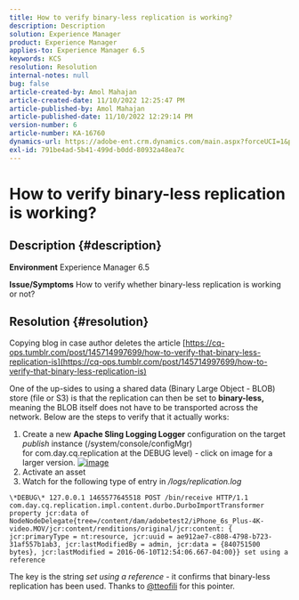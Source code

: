 ```yaml
---
title: How to verify binary-less replication is working?
description: Description
solution: Experience Manager
product: Experience Manager
applies-to: Experience Manager 6.5
keywords: KCS
resolution: Resolution
internal-notes: null
bug: false
article-created-by: Amol Mahajan
article-created-date: 11/10/2022 12:25:47 PM
article-published-by: Amol Mahajan
article-published-date: 11/10/2022 12:29:14 PM
version-number: 6
article-number: KA-16760
dynamics-url: https://adobe-ent.crm.dynamics.com/main.aspx?forceUCI=1&pagetype=entityrecord&etn=knowledgearticle&id=2ab840c8-f260-ed11-9561-6045bd006268
exl-id: 791be4ad-5b41-499d-b0dd-80932a48ea7c
---
```

# How to verify binary-less replication is working?

## Description {#description}

<b>Environment</b>
Experience Manager 6.5


<b>Issue/Symptoms</b>
How to verify whether binary-less replication is working or not?


## Resolution {#resolution}


Copying blog in case author deletes the article [https://cq-ops.tumblr.com/post/145714997699/how-to-verify-that-binary-less-replication-is](https://cq-ops.tumblr.com/post/145714997699/how-to-verify-that-binary-less-replication-is)

One of the up-sides to using a shared data (Binary Large Object - BLOB) store (file or S3) is that the replication can then be set to <b>binary-less,</b> meaning the BLOB itself does not have to be transported across the network. Below are the steps to verify that it actually works:



1. Create a new <b>Apache Sling Logging Logger</b> configuration on the target *publish* instance (/system/console/configMgr) for com.day.cq.replication at the DEBUG level) - click on image for a larger version. [![image](https://64.media.tumblr.com/7399cc8fc96a1bb17456e9aff2af2999/tumblr_inline_p9j3kgHl8K1r414c2_500.png)](https://href.li/?http://jayan.kandathil.ca/CQ-OPS/aem62/LoggingLogger-Replication.png)
2. Activate an asset
3. Watch for the following type of entry in */logs/replication.log*

```
\*DEBUG\* 127.0.0.1 1465577645518 POST /bin/receive HTTP/1.1 com.day.cq.replication.impl.content.durbo.DurboImportTransformer property jcr:data of NodeNodeDelegate{tree=/content/dam/adobetest2/iPhone_6s_Plus-4K-video.MOV/jcr:content/renditions/original/jcr:content: { jcr:primaryType = nt:resource, jcr:uuid = ae912ae7-c808-4798-b723-31af557b1ab3, jcr:lastModifiedBy = admin, jcr:data = {840751500 bytes}, jcr:lastModified = 2016-06-10T12:54:06.667-04:00}} set using a reference
```

The key is the string *set using a reference* - it confirms that binary-less replication has been used. Thanks to [@tteofili](https://twitter.com/tteofili) for this pointer.
